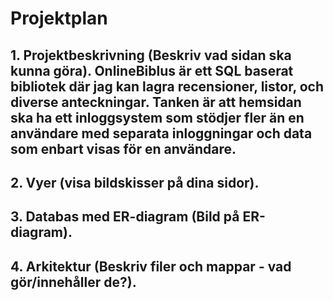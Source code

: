 # Projektplan
## 1. Projektbeskrivning (Beskriv vad sidan ska kunna göra). OnlineBiblus är ett SQL baserat bibliotek där jag kan lagra recensioner, listor, och diverse anteckningar. Tanken är att hemsidan ska ha ett inloggsystem som stödjer fler än en användare med separata inloggningar och data som enbart visas för en användare. 
## 2. Vyer (visa bildskisser på dina sidor).
## 3. Databas med ER-diagram (Bild på ER-diagram).
## 4. Arkitektur (Beskriv filer och mappar - vad gör/innehåller de?).
